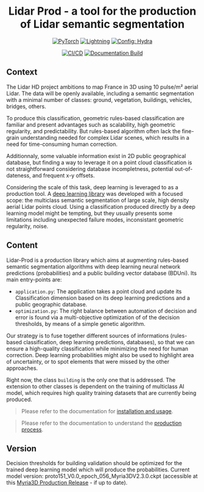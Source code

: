 <div align="center">

# Lidar Prod - a tool for the production of Lidar semantic segmentation

<a href="https://pytorch.org/get-started/locally/"><img alt="PyTorch" src="https://img.shields.io/badge/PyTorch-ee4c2c?logo=pytorch&logoColor=white"></a>
<a href="https://pytorchlightning.ai/"><img alt="Lightning" src="https://img.shields.io/badge/-Lightning-792ee5?logo=pytorchlightning&logoColor=white"></a>
<a href="https://hydra.cc/"><img alt="Config: Hydra" src="https://img.shields.io/badge/Config-Hydra-89b8cd"></a>

[![CI/CD](https://github.com/IGNF/lidar-prod/actions/workflows/cicd.yaml/badge.svg?event=push)](https://github.com/IGNF/lidar-prod/actions/workflows/cicd.yaml)
[![Documentation Build](https://github.com/IGNF/lidar-prod/actions/workflows/gh-pages.yaml/badge.svg?event=push)](https://github.com/IGNF/lidar-prod/actions/workflows/gh-pages.yaml)


</div>

## Context
The Lidar HD project ambitions to map France in 3D using 10 pulse/m² aerial Lidar. The data will be openly available, including a semantic segmentation with a minimal number of classes: ground, vegetation, buildings, vehicles, bridges, others.

To produce this classification, geometric rules-based classification are familiar and present advantages such as scalability, high geometric regularity, and predictability. But rules-based algorithm often lack the fine-grain understanding needed for complex Lidar scenes, which results in a need for time-consuming human correction.

Additionnaly, some valuable information exist in 2D public geographical database, but finding a way to leverage it on a point cloud classification is not straightforward considering database incompletness, potential out-of-dateness, and frequent x-y offsets. 

Considering the scale of this task, deep learning is leveraged to as a production tool. A [deep learning library](https://github.com/IGNF/lidar-deep-segmentation) was developed with a focused scope: the multiclass semantic segmentation of large scale, high density aerial Lidar points cloud. Using a classification produced directly by a deep learning model might be tempting, but they usually presents some limitations including unexpected failure modes, inconsistant geometric regularity, noise.

## Content

Lidar-Prod is a production library which aims at augmenting rules-based semantic segmentation algorithms with deep learning neural network predictions (probabilities) and a public building vector database (BDUni). Its main entry-points are:

- `application.py`: The application takes a point cloud and update its Classification dimension based on its deep learning predictions and a public geographic database.
- `optimization.py`: The right balance between automation of decision and error is found via a multi-objective optimization of of the decision thresholds, by means of a simple genetic algorithm.

Our strategy is to fuse together different sources of informations (rules-based classification, deep learning predictions, databases), so that we can ensure a high-quality classification while minimizing the need for human correction. Deep learning probabilities might also be used to highlight area of uncertainty, or to spot elements that were missed by the other approaches.

Right now, the class `building` is the only one that is addressed. The extension to other classes is dependent on the training of multiclass AI model, which requires high quality training datasets that are currently being produced.

> Please refer to the documentation for [installation and usage](https://ignf.github.io/lidar-prod/tutorials/install.html).
    
> Please refer to the documentation to understand the [production process](https://ignf.github.io/lidar-prod/background/production_process.html).

## Version

Decision thresholds for building validation should be optimized for the trained deep learning model which will produce the probabilities.
Current model version: proto151_V0.0_epoch_056_Myria3DV2.3.0.ckpt (accessible at this [Myria3D Production Release](https://github.com/IGNF/myria3d/releases/tag/prod-release-tag) - if up to date).
